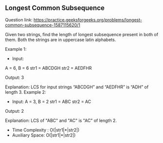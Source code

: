 ## Longest Common Subsequence

Question link: https://practice.geeksforgeeks.org/problems/longest-common-subsequence-1587115620/1

Given two strings, find the length of longest subsequence present in both of them. Both the strings are in uppercase latin alphabets.

Example 1:

- Input:

A = 6, B = 6
str1 = ABCDGH
str2 = AEDFHR

Output: 3

Explanation: LCS for input strings “ABCDGH” and “AEDFHR” is “ADH” of length 3.
Example 2:

- Input:
A = 3, B = 2
str1 = ABC
str2 = AC

Output: 2

Explanation: LCS of "ABC" and "AC" is "AC" of length 2.

- Time Complexity : O(|str1|*|str2|)
- Auxiliary Space: O(|str1|*|str2|)